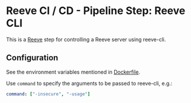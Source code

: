 # Reeve CI / CD - Pipeline Step: Reeve CLI

This is a [Reeve](https://github.com/reeveci/reeve) step for controlling a Reeve server using reeve-cli.

## Configuration

See the environment variables mentioned in [Dockerfile](Dockerfile).

Use `command` to specify the arguments to be passed to reeve-cli, e.g.:

```yaml
command: ["-insecure", "-usage"]
```
